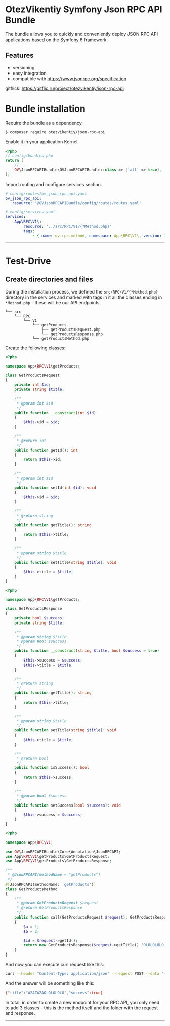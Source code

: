 # OtezVikentiy Symfony Json RPC API Bundle

The bundle allows you to quickly and conveniently deploy JSON RPC API applications based on the Symfony 6 framework.

## Features
- versioning
- easy integration
- compatible with https://www.jsonrpc.org/specification

gitflick: https://gitflic.ru/project/otezvikentiy/json-rpc-api

# Bundle installation

Require the bundle as a dependency.

```bash
$ composer require otezvikentiy/json-rpc-api
```

Enable it in your application Kernel.

```php
<?php
// config/bundles.php
return [
    //...
    OV\JsonRPCAPIBundle\OVJsonRPCAPIBundle::class => ['all' => true],
];
```

Import routing and configure services section.

```yaml
# config/routes/ov_json_rpc_api.yaml
ov_json_rpc_api:
   resource: '@OVJsonRPCAPIBundle/config/routes/routes.yaml'
```

```yaml
# config/services.yaml
services:
    App\RPC\V1\:
        resource: '../src/RPC/V1/{*Method.php}'
        tags:
            - { name: ov.rpc.method, namespace: App\RPC\V1\, version: 1 }
```

---

# Test-Drive

## Create directories and files

During the installation process, we defined the `src/RPC/V1/{*Method.php}` directory in the services and marked with
tags in it all the classes ending in `*Method.php` - these will be our API endpoints.

```
└── src
    └── RPC
        └── V1
            └── getProducts
                ├── getProductsRequest.php
                └── getProductsResponse.php
            └── getProductsMethod.php
```

Create the following classes:

```php
<?php

namespace App\RPC\V1\getProducts;

class GetProductsRequest
{
    private int $id;
    private string $title;

    /**
     * @param int $id
     */
    public function __construct(int $id)
    {
        $this->id = $id;
    }

    /**
     * @return int
     */
    public function getId(): int
    {
        return $this->id;
    }

    /**
     * @param int $id
     */
    public function setId(int $id): void
    {
        $this->id = $id;
    }

    /**
     * @return string
     */
    public function getTitle(): string
    {
        return $this->title;
    }

    /**
     * @param string $title
     */
    public function setTitle(string $title): void
    {
        $this->title = $title;
    }
}
```
```php
<?php

namespace App\RPC\V1\getProducts;

class GetProductsResponse
{
    private bool $success;
    private string $title;

    /**
     * @param string $title
     * @param bool $success
     */
    public function __construct(string $title, bool $success = true)
    {
        $this->success = $success;
        $this->title = $title;
    }

    /**
     * @return string
     */
    public function getTitle(): string
    {
        return $this->title;
    }

    /**
     * @param string $title
     */
    public function setTitle(string $title): void
    {
        $this->title = $title;
    }

    /**
     * @return bool
     */
    public function isSuccess(): bool
    {
        return $this->success;
    }

    /**
     * @param bool $success
     */
    public function setSuccess(bool $success): void
    {
        $this->success = $success;
    }
}
```
```php
<?php

namespace App\RPC\V1;

use OV\JsonRPCAPIBundle\Core\Annotation\JsonRPCAPI;
use App\RPC\V1\getProducts\GetProductsRequest;
use App\RPC\V1\getProducts\GetProductsResponse;

/**
 * @JsonRPCAPI(methodName = "getProducts")
 */
#[JsonRPCAPI(methodName: 'getProducts')]
class GetProductsMethod
{
    /**
     * @param GetProductsRequest $request
     * @return GetProductsResponse
     */
    public function call(GetProductsRequest $request): GetProductsResponse
    {
        $a = 1;
        $b = 2;

        $id = $request->getId();
        return new GetProductsResponse($request->getTitle().'OLOLOLOLO');
    }
}
```
And now you can execute curl request like this:

```bash
curl --header "Content-Type: application/json" --request POST --data '{"jsonrpc": "2.0","method": "getProducts","params": {"title": "AZAZAZA"},"id": 1}' http://localhost/api/v1
```
And the answer will be something like this:

```bash
{"title":"AZAZAZAOLOLOLOLO","success":true}
```
In total, in order to create a new endpoint for your RPC API, you only need to add 3 classes - this is the method itself and the folder with the request and response.


---